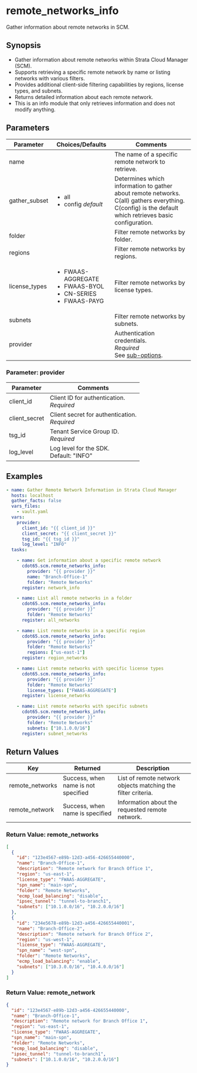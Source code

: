 # remote_networks_info

Gather information about remote networks in SCM.

## Synopsis

- Gather information about remote networks within Strata Cloud Manager (SCM).
- Supports retrieving a specific remote network by name or listing networks with various filters.
- Provides additional client-side filtering capabilities by regions, license types, and subnets.
- Returns detailed information about each remote network.
- This is an info module that only retrieves information and does not modify anything.

## Parameters

| Parameter | Choices/Defaults | Comments |
| --- | --- | --- |
| name |  | The name of a specific remote network to retrieve. |
| gather_subset | <ul><li>all</li><li>config *default*</li></ul> | Determines which information to gather about remote networks.<br>C(all) gathers everything.<br>C(config) is the default which retrieves basic configuration. |
| folder |  | Filter remote networks by folder. |
| regions |  | Filter remote networks by regions. |
| license_types | <ul><li>FWAAS-AGGREGATE</li><li>FWAAS-BYOL</li><li>CN-SERIES</li><li>FWAAS-PAYG</li></ul> | Filter remote networks by license types. |
| subnets |  | Filter remote networks by subnets. |
| provider |  | Authentication credentials.<br>*Required*<br>See [sub-options](#parameter-provider). |

### Parameter: provider

| Parameter | Comments |
| --- | --- |
| client_id | Client ID for authentication.<br>*Required* |
| client_secret | Client secret for authentication.<br>*Required* |
| tsg_id | Tenant Service Group ID.<br>*Required* |
| log_level | Log level for the SDK.<br>Default: "INFO" |

## Examples

<div class="termy">

```yaml
- name: Gather Remote Network Information in Strata Cloud Manager
  hosts: localhost
  gather_facts: false
  vars_files:
    - vault.yaml
  vars:
    provider:
      client_id: "{{ client_id }}"
      client_secret: "{{ client_secret }}"
      tsg_id: "{{ tsg_id }}"
      log_level: "INFO"
  tasks:

    - name: Get information about a specific remote network
      cdot65.scm.remote_networks_info:
        provider: "{{ provider }}"
        name: "Branch-Office-1"
        folder: "Remote Networks"
      register: network_info

    - name: List all remote networks in a folder
      cdot65.scm.remote_networks_info:
        provider: "{{ provider }}"
        folder: "Remote Networks"
      register: all_networks

    - name: List remote networks in a specific region
      cdot65.scm.remote_networks_info:
        provider: "{{ provider }}"
        folder: "Remote Networks"
        regions: ["us-east-1"]
      register: region_networks

    - name: List remote networks with specific license types
      cdot65.scm.remote_networks_info:
        provider: "{{ provider }}"
        folder: "Remote Networks"
        license_types: ["FWAAS-AGGREGATE"]
      register: license_networks

    - name: List remote networks with specific subnets
      cdot65.scm.remote_networks_info:
        provider: "{{ provider }}"
        folder: "Remote Networks"
        subnets: ["10.1.0.0/16"]
      register: subnet_networks
```

</div>

## Return Values

| Key | Returned | Description |
| --- | --- | --- |
| remote_networks | Success, when name is not specified | List of remote network objects matching the filter criteria. |
| remote_network | Success, when name is specified | Information about the requested remote network. |

### Return Value: remote_networks

<div class="termy">

```json
[
  {
    "id": "123e4567-e89b-12d3-a456-426655440000",
    "name": "Branch-Office-1",
    "description": "Remote network for Branch Office 1",
    "region": "us-east-1",
    "license_type": "FWAAS-AGGREGATE",
    "spn_name": "main-spn",
    "folder": "Remote Networks",
    "ecmp_load_balancing": "disable",
    "ipsec_tunnel": "tunnel-to-branch1",
    "subnets": ["10.1.0.0/16", "10.2.0.0/16"]
  },
  {
    "id": "234e5678-e89b-12d3-a456-426655440001",
    "name": "Branch-Office-2",
    "description": "Remote network for Branch Office 2",
    "region": "us-west-1",
    "license_type": "FWAAS-AGGREGATE",
    "spn_name": "west-spn",
    "folder": "Remote Networks",
    "ecmp_load_balancing": "enable",
    "subnets": ["10.3.0.0/16", "10.4.0.0/16"]
  }
]
```

</div>

### Return Value: remote_network

<div class="termy">

```json
{
  "id": "123e4567-e89b-12d3-a456-426655440000",
  "name": "Branch-Office-1",
  "description": "Remote network for Branch Office 1",
  "region": "us-east-1",
  "license_type": "FWAAS-AGGREGATE",
  "spn_name": "main-spn",
  "folder": "Remote Networks",
  "ecmp_load_balancing": "disable",
  "ipsec_tunnel": "tunnel-to-branch1",
  "subnets": ["10.1.0.0/16", "10.2.0.0/16"]
}
```

</div>